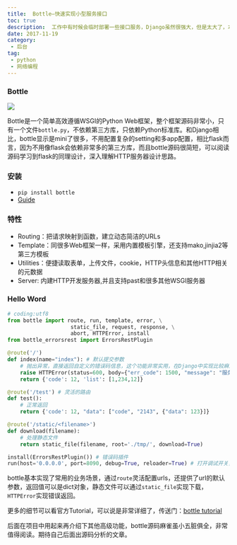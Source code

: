 ```yaml
---
title:  Bottle—快速实现小型服务接口
toc: true
description:  工作中有时候会临时部署一些接口服务，Django虽然很强大，但是太大了，本身也不需要多app，flask虽然有不少轮子，但是很多东西还要第三方库，最后发现bottle麻雀虽小五脏俱全，不仅小（只有一个文件），而且像错误码、路由等都包含了，比较适合快速实现小型服务接口。
date: 2017-11-19
category: 
 - 后台
tag:
 - python
 - 网络编程
---
```


### Bottle

![](http://t1.aixinxi.net/o_1crfolsf7vsd11tb9c4119fgqpa.png-w.jpg)

Bottle是一个简单高效遵循WSGI的Python Web框架，整个框架源码非常小，只有一个文件`bottle.py`，不依赖第三方库，只依赖Python标准库。和Django相比，bottle显示是mini了很多，不用配置复杂的setting和多app配置，相比flask而言，因为不用像flask会依赖非常多的第三方库，而且bottle源码很简短，可以阅读源码学习到flask的同理设计，深入理解HTTP服务器设计思路。

### 安装

- `pip install bottle`
- [Guide](https://bottlepy.org/docs/dev/)

### 特性

- Routing：把请求映射到函数，建立动态简洁的URLs
- Template：同很多Web框架一样，采用内置模板引擎，还支持mako,jinjia2等第三方模板
- Utilities：便捷读取表单，上传文件，cookie，HTTP头信息和其他HTTP相关的元数据
- Server: 内建HTTP开发服务器,并且支持past和很多其他WSGI服务器

### Hello Word

```python
# coding:utf8
from bottle import route, run, template, error, \
                    static_file, request, response, \
                    abort, HTTPError, install
from bottle_errorsrest import ErrorsRestPlugin

@route('/')
def index(name="index"): # 默认提交参数
    # 抛出异常，直接返回自定义的错误码信息，这个功能非常实用，在Django中实现比较麻烦，需要在抽到中间件，bottle只需要返回HTTPError
    raise HTTPError(status=600, body={"err_code": 1500, "message": "服务端抽了"})
    return {'code': 12, 'list': [1,234,12]}

@route('/test') # 灵活的路由
def test():
    # 正常返回
    return {'code': 12, "data": ["code", "2143", {"data": 123}]}

@route('/static/<filename>')
def download(filename):
    # 处理静态文件
    return static_file(filename, root='./tmp/', download=True)

install(ErrorsRestPlugin()) # 错误码插件
run(host='0.0.0.0', port=8090, debug=True, reloader=True) # 打开调试开关，并且打开自动diff-reload
```

bottle基本实现了常用的业务场景，通过`route`灵活配置urls，还提供了url的默认参数，返回值可以是dict对象，静态文件可以通过`static_file`实现下载，`HTTPError`实现错误返回。

更多的细节可以看官方Tutorial，可以说是非常详细了，传送门：[bottle tutorial](https://bottlepy.org/docs/dev/index.html)

后面在项目中用起来再介绍下其他高级功能，bottle源码麻雀虽小五脏俱全，非常值得阅读。期待自己后面出源码分析的文章。
